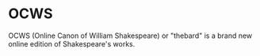 OCWS
====

OCWS (Online Canon of William Shakespeare) or "thebard" is a brand new online edition of Shakespeare's works.

